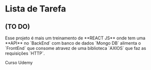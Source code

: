 # Lista de Tarefa
## (TO DO)
<p>Esse projeto é mais um treinamento de **REACT JS** onde tem uma **API**  no `BackEnd` com banco de dados `Mongo DB`
alimenta o `FrontEnd` que consome atravez de uma biblioteca `AXIOS` que faz as requisições `HTTP`.</p>
<p>Curso Udemy</p>
